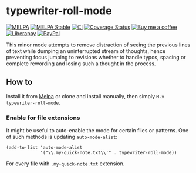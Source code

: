 # typewriter-roll-mode
[![MELPA][melpa-badge]][melpa-package]
[![MELPA Stable][melpa-stable-badge]][melpa-stable-package]
[![CI][ci-badge]][ci-workflow]
[![Coverage Status][cover-badge]][cover-link]
[![Buy me a coffee][bmc-badge]][bmc-link]
[![Liberapay][lp-badge]][lp-link]
[![PayPal][ppl-badge]][ppl-link]

This minor mode attempts to remove distraction of seeing the previous lines of
text while dumping an uninterrupted stream of thoughts, hence preventing focus
jumping to revisions whether to handle typos, spacing or complete rewording and
losing such a thought in the process.

## How to

Install it from [Melpa](https://melpa.org/#/getting-started) or clone and
install manually, then simply `M-x typewriter-roll-mode`.

### Enable for file extensions

It might be useful to auto-enable the mode for certain files or patterns. One
of such methods is updating `auto-mode-alist`:

```emacs-lisp
(add-to-list 'auto-mode-alist
             '("\\.my-quick-note.txt\\'" . typewriter-roll-mode))
```

For every file with `.my-quick-note.txt` extension.

[melpa-badge]: http://melpa.org/packages/typewriter-roll-mode-badge.svg
[melpa-package]: http://melpa.org/#/typewriter-roll-mode
[melpa-stable-badge]: http://stable.melpa.org/packages/typewriter-roll-mode-badge.svg
[melpa-stable-package]: http://stable.melpa.org/#/typewriter-roll-mode
[bmc-badge]: https://img.shields.io/badge/-buy_me_a%C2%A0coffee-gray?logo=buy-me-a-coffee
[bmc-link]: https://www.buymeacoffee.com/peterbadida
[ppl-badge]: https://img.shields.io/badge/-paypal-grey?logo=paypal
[ppl-link]: https://paypal.me/peterbadida
[lp-badge]: https://img.shields.io/badge/-liberapay-grey?logo=liberapay
[lp-link]: https://liberapay.com/keyweeusr
[ci-badge]: https://github.com/KeyWeeUsr/typewriter-roll-mode/actions/workflows/test.yml/badge.svg
[ci-workflow]: https://github.com/KeyWeeUsr/typewriter-roll-mode/actions/workflows/test.yml
[cover-badge]: https://coveralls.io/repos/github/KeyWeeUsr/typewriter-roll-mode/badge.svg?branch=master
[cover-link]: https://coveralls.io/github/KeyWeeUsr/typewriter-roll-mode?branch=master
